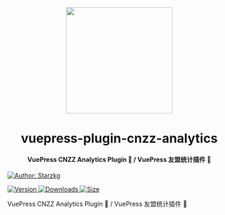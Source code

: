 <!-- markdownlint-disable -->
<p align="center">
  <img width="240" src="https://vuepress-star.shentuzhigang.cn/images/hero.png" style="text-align: center;"/>
</p>
<h1 align="center">vuepress-plugin-cnzz-analytics</h1>
<h4 align="center">VuePress CNZZ Analytics Plugin 📄 / VuePress 友盟统计插件 📄</h4>

[![Author: Starzkg](https://img.shields.io/badge/Author-Starzkg-blue.svg?style=for-the-badge)](https://shentuzhigang.cn)

<!-- markdownlint-restore -->

[![Version](https://img.shields.io/npm/v/@starzkg/vuepress-plugin-cnzz-analytics.svg?style=flat-square&logo=npm) ![Downloads](https://img.shields.io/npm/dm/@starzkg/vuepress-plugin-cnzz-analytics.svg?style=flat-square&logo=npm) ![Size](https://img.shields.io/bundlephobia/min/@starzkg/vuepress-plugin-cnzz-analytics?style=flat-square&logo=npm)](https://www.npmjs.com/package/@starzkg/vuepress-plugin-cnzz-analytics)

VuePress CNZZ Analytics Plugin 📄 / VuePress 友盟统计插件 📄
